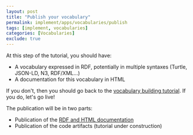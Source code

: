 ```yaml
---
layout: post
title: "Publish your vocabulary"
permalink: implement/apps/vocabularies/publish
tags: [implement, vocabularies]
categories: [Vocabularies]
exclude: true
---
```


At this step of the tutorial, you should have:
- A vocabulary expressed in RDF, potentially in multiple syntaxes (Turtle, JSON-LD, N3, RDF/XML...)
- A documentation for this vocabulary in HTML

If you don't, then you should go back to the [vocabulary building tutorial](/implement/apps/vocabularies/create). If you do, let's go live!

The publication will be in two parts:
- Publication of the [RDF and HTML documentation](/implement/apps/vocabularies/publish/rdf)
- Publication of the code artifacts (tutorial under construction)
